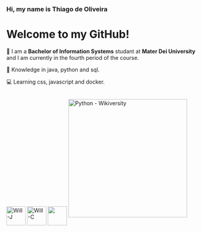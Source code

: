 ### Hi, my name is Thiago de Oliveira 

# Welcome to my GitHub!

👋  I am a **Bachelor of Information Systems** studant at **Mater Dei University** and I am currently in the fourth period of the course.

🧠  Knowledge in java, python and sql.

💻  Learning css, javascript and docker.



<div style="display: inline_block"><br>
  <img align="center" alt="Will-J" height="50" width="50" src="https://cdn.jsdelivr.net/gh/devicons/devicon@latest/icons/java/java-plain.svg">
  <img align="center" alt="Will-C" height="50" width="50"src="https://cdn.jsdelivr.net/gh/devicons/devicon@latest/icons/gitlab/gitlab-plain-wordmark.svg">
  <img align="center" lt="Will-C" height="50" width="50"src="https://user-images.githubusercontent.com/25181517/117207330-263ba280-adf4-11eb-9b97-0ac5b40bc3be.png">
  <img src="https://upload.wikimedia.org/wikipedia/commons/thumb/0/0a/Python.svg/640px-Python.svg.png" jsaction="" class="sFlh5c pT0Scc iPVvYb" style="max-width: 640px; height: 310px; margin: 0px; width: 310px;" alt="Python - Wikiversity" jsname="kn3ccd" data-ilt="1722464989566" aria-hidden="false">
</div>



##













